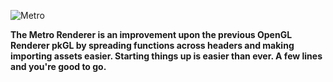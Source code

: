 ![Metro](https://cdn.discordapp.com/attachments/294228850500435969/559470813276012565/metro.png)

**The Metro Renderer is an improvement upon the previous OpenGL Renderer pkGL by spreading functions across headers and making importing assets easier. Starting things up is easier than ever. A few lines and you're good to go.**
